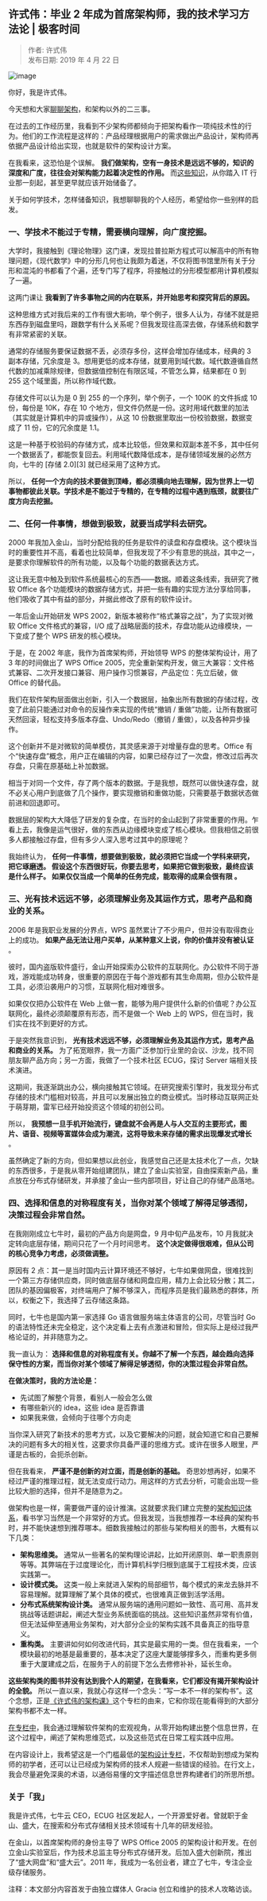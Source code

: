 ## 许式伟：毕业 2 年成为首席架构师，我的技术学习方法论 | 极客时间  

> 作者: 许式伟  
> 发布日期: 2019 年 4 月 22 日  

![image](images/1904-xswby2ncwsxjgswdjzxxffljksj-0.jpeg)

你好，我是许式伟。

今天想和大家[聊聊架构](https://time.geekbang.org/column/intro/166?utm_term=zeusAE9U2&utm_source=website&utm_medium=infoq&utm_campaign=166-presell&utm_content=article0422)，和架构以外的二三事。

在过去的工作经历里，我看到不少架构师都倾向于把架构看作一项纯技术性的行为。他们的工作流程是这样的：产品经理根据用户的需求做出产品设计，架构师再依据产品设计给出实现，也就是软件的架构设计方案。

在我看来，这恐怕是个误解。 **我们做架构，空有一身技术是远远不够的，知识的深度和广度，往往会对架构能力起着决定性的作用。** 而[这些知识](https://time.geekbang.org/column/intro/166?utm_term=zeusAE9U2&utm_source=website&utm_medium=infoq&utm_campaign=166-presell&utm_content=article0422)，从你踏入 IT 行业那一刻起，甚至更早就应该开始储备了。

关于如何学技术，怎样储备知识，我想聊聊我的个人经历，希望给你一些别样的启发。

### 一、学技术不能过于专精，需要横向理解，向广度挖掘。

大学时，我接触到《理论物理》这门课，发现拉普拉斯方程式可以解高中的所有物理问题，《现代数学》中的分形几何也让我颇为着迷，不仅将图书馆里所有关于分形和混沌的书都看了个遍，还专门写了程序，将接触过的分形模型都用计算机模拟了一遍。

这两门课让 **我看到了许多事物之间的内在联系，并开始思考和探究背后的原因。**

这种思维方式对我后来的工作有很大影响，举个例子，很多人认为，存储不就是把东西存到磁盘里吗，跟数学有什么关系呢？但我发现往高深去做，存储系统和数学有非常紧密的关联。

通常的存储服务要保证数据不丢，必须存多份，这样会增加存储成本，经典的 3 副本存储，冗余度是 3。想用更低的成本存储，就要用到域代数。域代数遵循自然代数的加减乘除规律，但数据值控制在有限区域，不管怎么算，结果都在 0 到 255 这个域里面，所以称作域代数。

存储文件可以认为是 0 到 255 的一个序列，举个例子，一个 100K 的文件拆成 10 份，每份是 10K，存在 10 个地方，但文件仍然是一份。这时用域代数里的加法（其实就是计算机中的异或操作），从这 10 份数据里取出一份校验数据，数据变成了 11 份，它的冗余度是 1.1。

这是一种基于校验码的存储方式，成本比较低，但效果和双副本差不多，其中任何一个数据丢了，都能恢复回去。利用域代数降低成本，是存储领域发展的必然方向，七牛的 \[存储 2.0\]\[3\] 就已经采用了这种方式。

所以， **任何一个方向的技术要做到顶峰，都必须横向地去理解，因为世界上一切事物都彼此关联。学技术是不能过于专精的，在专精的过程中遇到瓶颈，就要往广度方向去挖掘。**

### 二、任何一件事情，想做到极致，就要当成学科去研究。

2000 年我加入金山，当时分配给我的任务是软件的读盘和存盘模块。这个模块当时的重要性并不高，看着也比较简单，但我发现了不少有意思的挑战，其中之一，是要求你理解软件的所有功能，以及每个功能的数据表达方式。

这让我无意中触及到软件系统最核心的东西——数据。顺着这条线索，我研究了微软 Office 各个功能模块的数据存储方式，并把一些有趣的实现方法分享给同事，他们吸收了其中有益的部分，并据此修改了原有的软件设计。

一年后金山开始研发 WPS 2002，新版本被称作“格式兼容之战”，为了实现对微软 Office 文件格式的兼容，I/O 成了战略层面的技术，存盘功能从边缘模块，一下变成了整个 WPS 研发的核心模块。

于是，在 2002 年底，我作为首席架构师，开始领导 WPS 的整体架构设计，用了 3 年的时间做出了 WPS Office 2005，完全重新架构开发，做三大兼容：文件格式兼容、二次开发接口兼容、用户操作习惯兼容，产品定位：先立后破，做 Office 的替代品。

我们在软件架构层面做出创新，引入一个数据层，抽象出所有数据的存储过程，改变了此前只能通过对命令的反操作来实现的传统“撤销 / 重做”功能，让所有数据可天然回滚，轻松支持多版本存盘、Undo/Redo（撤销 / 重做），以及各种异步操作。

这个创新并不是对微软的简单模仿，其灵感来源于对增量存盘的思考。Office 有个“快速存盘”概念，用户正在编辑的内容，如果已经存过了一次盘，修改过后再次存盘，只需在原基础上补加数据。

相当于对同一个文件，存了两个版本的数据。于是我想，既然可以做快速存盘，就不必关心用户到底做了几个操作，要实现撤销和重做功能，只需要基于数据状态做前进和回退即可。

数据层的架构大大降低了研发的复杂度，在当时的金山起到了非常重要的作用。乍看上去，我像是运气很好，做的东西从边缘模块变成了核心模块。但我相信之前很多人都接触过存盘，但有多少人深入思考过其中的原理呢？

我始终认为， **任何一件事情，想要做到极致，就必须把它当成一个学科来研究，把它琢磨透。 **假设这个东西很好玩，你要去思考，如果把它做到极致，最终应该是什么样子。 **如果仅仅当成一个简单的任务完成，能取得的成果会很有限**** 。**

### 三、光有技术远远不够，必须理解业务及其运作方式，思考产品和商业的关系。

2006 年是我职业发展的分界点，WPS 虽然累计了不少用户，但并没有取得商业上的成功。 **如果产品无法让用户买单，从某种意义上说，你的价值并没有被认证** 。

彼时，国内盗版软件盛行，金山开始探索办公软件的互联网化。办公软件不同于游戏，游戏能成功转身，很重要的原因在于每个游戏都有其生命周期，但办公软件是工具，必须沿袭用户的习惯，互联网化相对难很多。

如果仅仅把办公软件在 Web 上做一套，能够为用户提供什么新的价值呢？办公互联网化，最终必须颠覆原有形态，而不是做一个 Web 上的 WPS，但在当时，我们实在找不到更好的方式。

于是突然我意识到， **光有技术远远不够，必须理解业务及其运作方式，思考产品和商业的关系。** 为了拓宽眼界，我一方面广泛参加行业里的会议、沙龙，找不同朋友聊产品方向；另一方面，我做了一个技术社区 ECUG，探讨 Server 端相关技术演进。

这期间，我逐渐跳出办公，横向接触其它领域。在研究搜索引擎时，我发现分布式存储的技术门槛相对较高，并且可以发展出独立的商业模式。当时移动互联网正处于萌芽期，雷军已经开始投资这个领域的初创公司。

所以， **我预想一旦手机开始流行，键盘就不会再是人与人交互的主要形式，图片、语音、视频等富媒体会成为潮流，这将导致未来存储的需求出现爆发式增长** 。

虽然确定了新的方向，但如果想以此创业，我感觉自己还是太技术化了一点，欠缺的东西很多，于是我从零开始组建团队，建立了金山实验室，自由探索新产品，重点放在分布式存储研发，并承接了金山一些内部项目，好让自己的存储产品落地。

### 四、选择和信息的对称程度有关，当你对某个领域了解得足够透彻，决策过程会非常自然。

在我刚刚成立七牛时，最初的产品方向是网盘，9 月中旬产品发布，10 月我就决定转向底层存储，期间只花了一个月时间思考。 **这个决定做得很艰难，但从公司的核心竞争力考虑，必须做调整。**

原因有 2 点：其一是当时国内云计算环境还不够好，七牛如果做网盘，很难找到一个第三方存储供应商，同时做底层存储和网盘应用，精力上会比较分散；其二，团队的基因偏极客，对终端用户了解不够深入，而程序员是我们最熟悉的群体，所以，权衡之下，我选择了云存储这条路。

同时，七牛也是国内第一家选择 Go 语言做服务端主体语言的公司，尽管当时 Go 的语法特性还未完全稳定，这个决定看上去有点激进和冒险，但实际上是经过我严格论证的，并非随意为之。

我一直认为： **选择和信息的对称程度有关。你越不了解一个东西，越会趋向选择保守性的方案，而当你对某个领域了解得足够透彻，你的决策过程会非常自然。**

**在做决策时，我的方法论是：**

* 先试图了解整个背景，看别人一般会怎么做
* 有哪些新兴的 idea，这些 idea 是否靠谱
* 如果我来做，会倾向于往哪个方向走

当你深入研究了新技术的思考方式，以及它要解决的问题，就会知道它和自己要解决的问题有多大的相关性，这要求你具备严谨的思维方式。或许在很多人眼里，严谨是古板的，会扼杀创新。

但在我看来， **严谨不是创新的对立面，而是创新的基础。** 奇思妙想再好，如果不经过严谨的推理过程，就无法变成行动力。用这样的方式去分析，可能会出现一些比较大胆的选择，但并不是随意为之。

做架构也是一样，需要做严谨的设计推演。这就要求我们建立完整的[架构知识体系](https://mp.weixin.qq.com/s/LWK1Yq5gOFKLEEHXQb6KLA)，看书学习当然是一个非常好的方式。但我发现，当我想推荐一本经典的架构书时，并不能快速想到推荐哪本。细数我接触过的那些与架构相关的图书，大概有以下几类：

* **架构思维类。** 通常从一些著名的架构理论讲起，比如开闭原则、单一职责原则等等。其弊端在于过度理论化，而计算机科学归根到底属于工程技术类，应该实践第一。
* **设计模式类。** 这类一般上来就进入架构的局部细节，每个模式的来龙去脉并不容易理解。就算理解了某个具体的模式，也很难真正做到活学活用。
* **分布式系统架构设计类。** 通常从服务端的通用问题如一致性、高可用、高并发挑战等话题讲起，阐述大型业务系统面临的挑战。这些知识虽然非常有价值，但无法延伸至通用业务架构，对大部分企业的架构实践不具备真正的指导意义。
* **重构类。** 主要讲如何如何改进代码，其实是最实用的一类。但在我看来，一个模块最初的地基是最重要的，基本决定了这座大厦能够撑多久，而重构更多侧重于大厦建成之后，在服务于人的前提下怎么去修修补补，延长生命。

**这些架构类的图书并没有达到我个人的期望，在我看来，它们都没有揭开架构设计的全貌。** 所以一直以来，我就心存这样一个念头：“写一本不一样的架构书”。这个念想，正是[《许式伟的架构课》](https://time.geekbang.org/column/intro/166?utm_term=zeusAE9U2&utm_source=website&utm_medium=infoq&utm_campaign=166-presell&utm_content=article0422)这个专栏的由来，它和你现在能看得到的大部分架构书都不太一样。

[在专栏中](https://time.geekbang.org/column/intro/166?utm_term=zeusAE9U2&utm_source=website&utm_medium=infoq&utm_campaign=166-presell&utm_content=article0422)，我会通过理解软件架构的宏观视角，从零开始构建出整个信息世界，在这个过程中，阐述了架构思维范式，以及这些范式在日常工程实践中应用。

在内容设计上，我希望这是一个门槛最低的[架构设计专栏](https://time.geekbang.org/column/intro/166?utm_term=zeusAE9U2&utm_source=website&utm_medium=infoq&utm_campaign=166-presell&utm_content=article0422)，不仅帮助到想成为架构师的初学者，还可以让已经成为架构师的技术人规避一些错误的经验。在行文上，我会尽量避免深奥的术语，以通俗易懂的文字描述信息世界构建者们的所思所想。

### 关于「我」

我是许式伟，七牛云 CEO，ECUG 社区发起人，一个开源爱好者。曾就职于金山、盛大，在搜索和分布式存储相关技术领域有十几年的研发经验。

在金山，以首席架构师的身份主导了 WPS Office 2005 的架构设计和开发。在创立金山实验室后，作为技术总监主导分布式存储开发。后加入盛大创新院，推出了“盛大网盘”和“盛大云”。2011 年，我成为一名创业者，建立了七牛，专注企业级存储服务。

注释：本文部分内容首发于由独立媒体人 Gracia 创立和维护的技术人攻略访谈。
